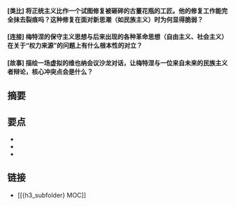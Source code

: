 #### [类比] 将正统主义比作一个试图修复被砸碎的古董花瓶的工匠。他的修复工作能完全抹去裂痕吗？这种修复在面对新思潮（如民族主义）时为何显得脆弱？


#### [连接] 梅特涅的保守主义思想与后来出现的各种革命思想（自由主义、社会主义）在关于“权力来源”的问题上有什么根本性的对立？


#### [故事] 描绘一场虚拟的维也纳会议沙龙对话，让梅特涅与一位来自未来的民族主义者辩论，核心冲突点会是什么？


## 摘要


## 要点

- 
- 
- 

## 链接

- [[{h3_subfolder} MOC]]
